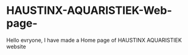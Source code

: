 # HAUSTINX-AQUARISTIEK-Web-page-
Hello evryone, I have made a Home page of HAUSTINX AQUARISTIEK website 
